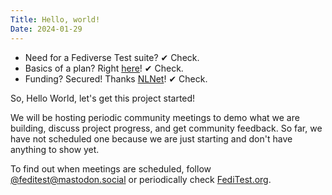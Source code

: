 ```yaml
---
Title: Hello, world!
Date: 2024-01-29
---
```


* Need for a Fediverse Test suite? ✔ Check.
* Basics of a plan? Right [here](https://nlnet.nl/project/FediverseTestsuite/)! ✔ Check.
* Funding? Secured! Thanks [NLNet](https://nlnet.nl/news/2023/20231123-announcing-projects.html)! ✔ Check.

So, Hello World, let's get this project started!

We will be hosting periodic community meetings to demo what we are building, discuss
project progress, and get community feedback. So far, we have not scheduled one because we
are just starting and don't have anything to show yet.

To find out when meetings are scheduled, follow
[@feditest@mastodon.social](https://mastodon.social/@feditest) or periodically
check [FediTest.org](/).
